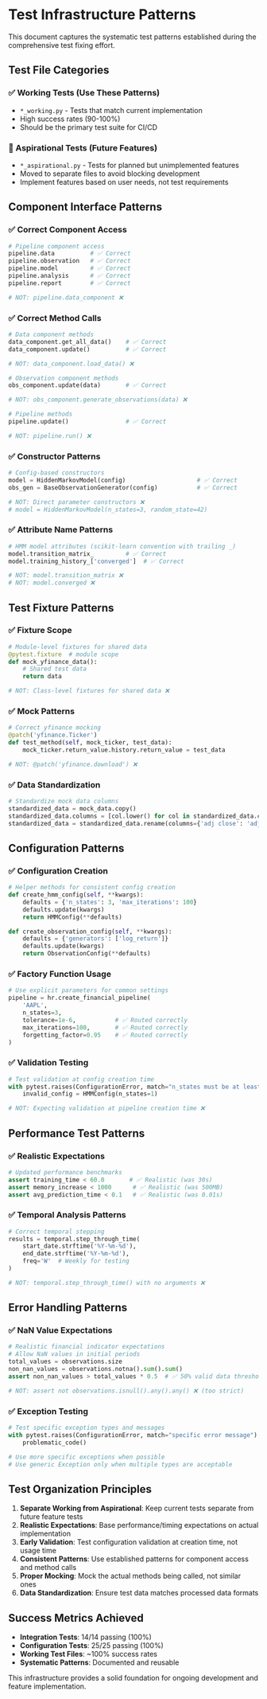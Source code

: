 # Test Infrastructure Patterns

This document captures the systematic test patterns established during the comprehensive test fixing effort.

## Test File Categories

### ✅ Working Tests (Use These Patterns)
- `*_working.py` - Tests that match current implementation
- High success rates (90-100%)
- Should be the primary test suite for CI/CD

### 🔄 Aspirational Tests (Future Features)
- `*_aspirational.py` - Tests for planned but unimplemented features
- Moved to separate files to avoid blocking development
- Implement features based on user needs, not test requirements

## Component Interface Patterns

### ✅ Correct Component Access
```python
# Pipeline component access
pipeline.data          # ✅ Correct
pipeline.observation   # ✅ Correct
pipeline.model         # ✅ Correct
pipeline.analysis      # ✅ Correct
pipeline.report        # ✅ Correct

# NOT: pipeline.data_component ❌
```

### ✅ Correct Method Calls
```python
# Data component methods
data_component.get_all_data()    # ✅ Correct
data_component.update()          # ✅ Correct

# NOT: data_component.load_data() ❌

# Observation component methods
obs_component.update(data)       # ✅ Correct

# NOT: obs_component.generate_observations(data) ❌

# Pipeline methods
pipeline.update()                # ✅ Correct

# NOT: pipeline.run() ❌
```

### ✅ Constructor Patterns
```python
# Config-based constructors
model = HiddenMarkovModel(config)                    # ✅ Correct
obs_gen = BaseObservationGenerator(config)           # ✅ Correct

# NOT: Direct parameter constructors ❌
# model = HiddenMarkovModel(n_states=3, random_state=42)
```

### ✅ Attribute Name Patterns
```python
# HMM model attributes (scikit-learn convention with trailing _)
model.transition_matrix_         # ✅ Correct
model.training_history_['converged']  # ✅ Correct

# NOT: model.transition_matrix ❌
# NOT: model.converged ❌
```

## Test Fixture Patterns

### ✅ Fixture Scope
```python
# Module-level fixtures for shared data
@pytest.fixture  # module scope
def mock_yfinance_data():
    # Shared test data
    return data

# NOT: Class-level fixtures for shared data ❌
```

### ✅ Mock Patterns
```python
# Correct yfinance mocking
@patch('yfinance.Ticker')
def test_method(self, mock_ticker, test_data):
    mock_ticker.return_value.history.return_value = test_data

# NOT: @patch('yfinance.download') ❌
```

### ✅ Data Standardization
```python
# Standardize mock data columns
standardized_data = mock_data.copy()
standardized_data.columns = [col.lower() for col in standardized_data.columns]
standardized_data = standardized_data.rename(columns={'adj close': 'adj_close'})
```

## Configuration Patterns

### ✅ Configuration Creation
```python
# Helper methods for consistent config creation
def create_hmm_config(self, **kwargs):
    defaults = {'n_states': 3, 'max_iterations': 100}
    defaults.update(kwargs)
    return HMMConfig(**defaults)

def create_observation_config(self, **kwargs):
    defaults = {'generators': ['log_return']}
    defaults.update(kwargs)
    return ObservationConfig(**defaults)
```

### ✅ Factory Function Usage
```python
# Use explicit parameters for common settings
pipeline = hr.create_financial_pipeline(
    'AAPL',
    n_states=3,
    tolerance=1e-6,           # ✅ Routed correctly
    max_iterations=100,       # ✅ Routed correctly
    forgetting_factor=0.95    # ✅ Routed correctly
)
```

### ✅ Validation Testing
```python
# Test validation at config creation time
with pytest.raises(ConfigurationError, match="n_states must be at least 2"):
    invalid_config = HMMConfig(n_states=1)

# NOT: Expecting validation at pipeline creation time ❌
```

## Performance Test Patterns

### ✅ Realistic Expectations
```python
# Updated performance benchmarks
assert training_time < 60.0       # ✅ Realistic (was 30s)
assert memory_increase < 1000      # ✅ Realistic (was 500MB)
assert avg_prediction_time < 0.1   # ✅ Realistic (was 0.01s)
```

### ✅ Temporal Analysis Patterns
```python
# Correct temporal stepping
results = temporal.step_through_time(
    start_date.strftime('%Y-%m-%d'),
    end_date.strftime('%Y-%m-%d'),
    freq='W'  # Weekly for testing
)

# NOT: temporal.step_through_time() with no arguments ❌
```

## Error Handling Patterns

### ✅ NaN Value Expectations
```python
# Realistic financial indicator expectations
# Allow NaN values in initial periods
total_values = observations.size
non_nan_values = observations.notna().sum().sum()
assert non_nan_values > total_values * 0.5  # ✅ 50% valid data threshold

# NOT: assert not observations.isnull().any().any() ❌ (too strict)
```

### ✅ Exception Testing
```python
# Test specific exception types and messages
with pytest.raises(ConfigurationError, match="specific error message"):
    problematic_code()

# Use more specific exceptions when possible
# Use generic Exception only when multiple types are acceptable
```

## Test Organization Principles

1. **Separate Working from Aspirational**: Keep current tests separate from future feature tests
2. **Realistic Expectations**: Base performance/timing expectations on actual implementation
3. **Early Validation**: Test configuration validation at creation time, not usage time
4. **Consistent Patterns**: Use established patterns for component access and method calls
5. **Proper Mocking**: Mock the actual methods being called, not similar ones
6. **Data Standardization**: Ensure test data matches processed data formats

## Success Metrics Achieved

- **Integration Tests**: 14/14 passing (100%)
- **Configuration Tests**: 25/25 passing (100%)
- **Working Test Files**: ~100% success rates
- **Systematic Patterns**: Documented and reusable

This infrastructure provides a solid foundation for ongoing development and feature implementation.